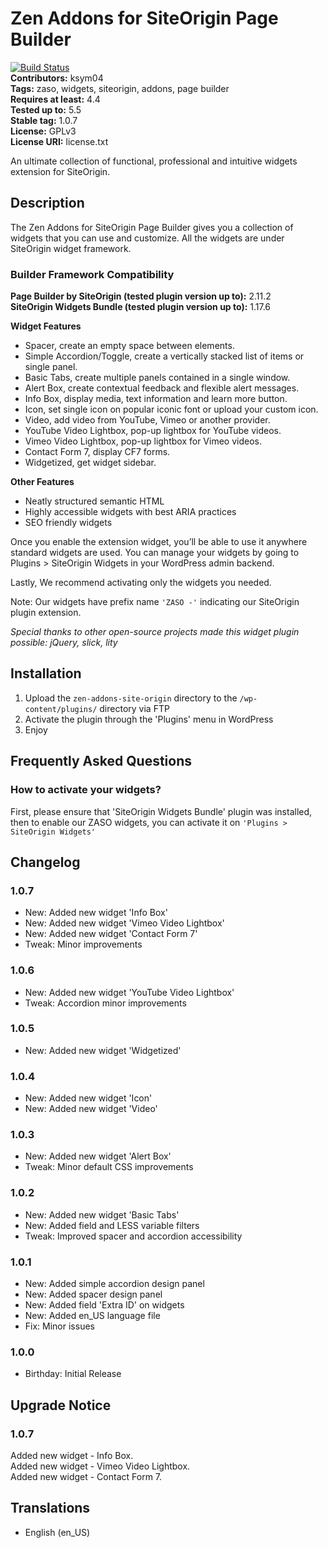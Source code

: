 # Zen Addons for SiteOrigin Page Builder #
[![Build Status](https://travis-ci.org/KSym04/zen-addons-for-siteorigin-page-builder.svg?branch=master)](https://travis-ci.org/KSym04/zen-addons-for-siteorigin-page-builder)  
**Contributors:** ksym04  
**Tags:** zaso, widgets, siteorigin, addons, page builder  
**Requires at least:** 4.4  
**Tested up to:** 5.5  
**Stable tag:** 1.0.7  
**License:** GPLv3  
**License URI:** license.txt  

An ultimate collection of functional, professional and intuitive widgets extension for SiteOrigin.

## Description ##

The Zen Addons for SiteOrigin Page Builder gives you a collection of widgets that you can use and customize. All the widgets are under SiteOrigin widget framework.

### Builder Framework Compatibility ###
**Page Builder by SiteOrigin (tested plugin version up to):** 2.11.2  
**SiteOrigin Widgets Bundle (tested plugin version up to):** 1.17.6  

**Widget Features**
* Spacer, create an empty space between elements.
* Simple Accordion/Toggle, create a vertically stacked list of items or single panel.
* Basic Tabs, create multiple panels contained in a single window.
* Alert Box, create contextual feedback and flexible alert messages.
* Info Box, display media, text information and learn more button.
* Icon, set single icon on popular iconic font or upload your custom icon.
* Video, add video from YouTube, Vimeo or another provider.
* YouTube Video Lightbox, pop-up lightbox for YouTube videos.
* Vimeo Video Lightbox, pop-up lightbox for Vimeo videos.
* Contact Form 7, display CF7 forms.
* Widgetized, get widget sidebar.

**Other Features**
* Neatly structured semantic HTML
* Highly accessible widgets with best ARIA practices
* SEO friendly widgets

Once you enable the extension widget, you’ll be able to use it anywhere standard widgets are used. You can manage your widgets by going to Plugins > SiteOrigin Widgets in your WordPress admin backend.

Lastly, We recommend activating only the widgets you needed.

Note: Our widgets have prefix name `'ZASO -'` indicating our SiteOrigin plugin extension.  

_Special thanks to other open-source projects made this widget plugin possible: jQuery, slick, lity_

## Installation ##

1. Upload the `zen-addons-site-origin` directory to the `/wp-content/plugins/` directory via FTP
2. Activate the plugin through the 'Plugins' menu in WordPress
3. Enjoy

## Frequently Asked Questions ##

### How to activate your widgets? ###

First, please ensure that 'SiteOrigin Widgets Bundle' plugin was installed, then to enable our ZASO widgets, you can activate it on `'Plugins > SiteOrigin Widgets'`

## Changelog ##

### 1.0.7 ###
* New: Added new widget 'Info Box'
* New: Added new widget 'Vimeo Video Lightbox'
* New: Added new widget 'Contact Form 7'
* Tweak: Minor improvements

### 1.0.6 ###
* New: Added new widget 'YouTube Video Lightbox'
* Tweak: Accordion minor improvements

### 1.0.5 ###
* New: Added new widget 'Widgetized'

### 1.0.4 ###
* New: Added new widget 'Icon'
* New: Added new widget 'Video'

### 1.0.3 ###
* New: Added new widget 'Alert Box'
* Tweak: Minor default CSS improvements

### 1.0.2 ###
* New: Added new widget 'Basic Tabs'
* New: Added field and LESS variable filters
* Tweak: Improved spacer and accordion accessibility

### 1.0.1 ###
* New: Added simple accordion design panel
* New: Added spacer design panel
* New: Added field 'Extra ID' on widgets
* New: Added en_US language file
* Fix: Minor issues

### 1.0.0 ###
* Birthday: Initial Release

## Upgrade Notice ##

### 1.0.7 ###
Added new widget - Info Box.  
Added new widget - Vimeo Video Lightbox.  
Added new widget - Contact Form 7.

## Translations ##

* English (en_US)